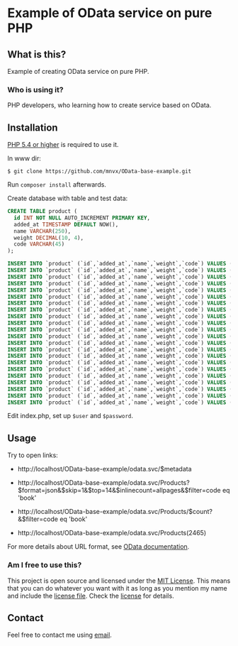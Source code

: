 Example of OData service on pure PHP
====================================

What is this? <a name="what"></a>
-------------

Example of creating OData service on pure PHP.

### Who is using it?

PHP developers, who learning how to create service based on OData.


Installation <a name="installation"></a>
------------

[PHP 5.4 or higher](http://www.php.net/downloads.php) is required to use it.

In www dir:

`$ git clone https://github.com/mnvx/OData-base-example.git`

Run `composer install` afterwards.

Create database with table and test data:

```sql
CREATE TABLE product (
  id INT NOT NULL AUTO_INCREMENT PRIMARY KEY,
  added_at TIMESTAMP DEFAULT NOW(),
  name VARCHAR(250),
  weight DECIMAL(10, 4),
  code VARCHAR(45)
);

INSERT INTO `product` (`id`,`added_at`,`name`,`weight`,`code`) VALUES (6,'2013-05-07 00:00:00','Kedi',2.9200,'Ked-25');
INSERT INTO `product` (`id`,`added_at`,`name`,`weight`,`code`) VALUES (9,'2009-08-05 00:00:00','Kedi',10.9100,'Ked-51');
INSERT INTO `product` (`id`,`added_at`,`name`,`weight`,`code`) VALUES (13,'2003-02-27 00:00:00','Kedi',11.7300,'Ked-17');
INSERT INTO `product` (`id`,`added_at`,`name`,`weight`,`code`) VALUES (29,'2014-12-19 00:00:00','Kedi',7.6100,'Ked-29');
INSERT INTO `product` (`id`,`added_at`,`name`,`weight`,`code`) VALUES (33,'2003-07-05 00:00:00','Kedi',11.8700,'Ked-99');
INSERT INTO `product` (`id`,`added_at`,`name`,`weight`,`code`) VALUES (36,'2015-09-15 00:00:00','Kedi',11.0000,'Ked-89');
INSERT INTO `product` (`id`,`added_at`,`name`,`weight`,`code`) VALUES (40,'2004-01-25 00:00:00','Kedi',14.8800,'Ked-83');
INSERT INTO `product` (`id`,`added_at`,`name`,`weight`,`code`) VALUES (47,'2006-04-23 00:00:00','Kedi',1.2100,'Ked-62');
INSERT INTO `product` (`id`,`added_at`,`name`,`weight`,`code`) VALUES (51,'2012-12-08 00:00:00','Kedi',12.4000,'Ked-86');
INSERT INTO `product` (`id`,`added_at`,`name`,`weight`,`code`) VALUES (54,'2010-06-09 00:00:00','Kedi',6.3800,'Ked-61');
INSERT INTO `product` (`id`,`added_at`,`name`,`weight`,`code`) VALUES (58,'2010-04-25 00:00:00','Kedi',8.8900,'Ked-74');
INSERT INTO `product` (`id`,`added_at`,`name`,`weight`,`code`) VALUES (106,'2004-04-11 00:00:00','Kedi',6.7100,'Ked-44');
INSERT INTO `product` (`id`,`added_at`,`name`,`weight`,`code`) VALUES (134,'2001-02-07 00:00:00','Kedi',2.3200,'Ked-29');
INSERT INTO `product` (`id`,`added_at`,`name`,`weight`,`code`) VALUES (153,'2002-01-13 00:00:00','Kedi',7.3300,'Ked-80');
INSERT INTO `product` (`id`,`added_at`,`name`,`weight`,`code`) VALUES (156,'2014-03-20 00:00:00','Kedi',10.9600,'Ked-30');
INSERT INTO `product` (`id`,`added_at`,`name`,`weight`,`code`) VALUES (165,'2003-07-11 00:00:00','Kedi',2.5300,'Ked-90');
INSERT INTO `product` (`id`,`added_at`,`name`,`weight`,`code`) VALUES (176,'2010-09-26 00:00:00','Kedi',7.0100,'Ked-38');
INSERT INTO `product` (`id`,`added_at`,`name`,`weight`,`code`) VALUES (182,'2007-05-07 00:00:00','Kedi',3.8900,'Ked-6');
INSERT INTO `product` (`id`,`added_at`,`name`,`weight`,`code`) VALUES (194,'2004-03-21 00:00:00','Kedi',3.1000,'Ked-20');
INSERT INTO `product` (`id`,`added_at`,`name`,`weight`,`code`) VALUES (205,'2000-06-02 00:00:00','Kedi',12.9500,'Ked-20');
INSERT INTO `product` (`id`,`added_at`,`name`,`weight`,`code`) VALUES (212,'2002-02-20 00:00:00','Kedi',2.5300,'Ked-62');
INSERT INTO `product` (`id`,`added_at`,`name`,`weight`,`code`) VALUES (220,'2000-10-19 00:00:00','Kedi',8.4000,'Ked-31');

```

Edit index.php, set up `$user` and `$password`.


Usage <a name="usage"></a>
-----

Try to open links:

 - http://localhost/OData-base-example/odata.svc/$metadata

 - http://localhost/OData-base-example/odata.svc/Products?$format=json&$skip=1&$top=14&$inlinecount=allpages&$filter=code eq 'book'

 - http://localhost/OData-base-example/odata.svc/Products/$count?&$filter=code eq 'book'

 - http://localhost/OData-base-example/odata.svc/Products(2465)

For more details about URL format, see [OData documentation](http://www.odata.org/documentation/odata-version-2-0/uri-conventions/).

### Am I free to use this?

This project is open source and licensed under the [MIT License][]. This means that you can do whatever you want
with it as long as you mention my name and include the [license file][license]. Check the [license][] for details.

[MIT License]: http://opensource.org/licenses/MIT

[license]: https://github.com/mnvx/SimplePOData/blob/master/LICENSE

Contact
-------

Feel free to contact me using [email](mailto:mnvx@yandex.ru).
